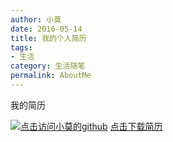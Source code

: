 ```yaml
---
author: 小莫
date: 2016-05-14
title: 我的个人简历
tags:
- 生活
category: 生活随笔
permalink: AboutMe
---
```


我的简历
<!--more-->
[![点击访问小莫的github](https://image.xiaomo.info/banner/life.png)](https://github.com/syoubaku)
[点击下载简历](https://image.xiaomo.info/banner/aboutMe.doc)
